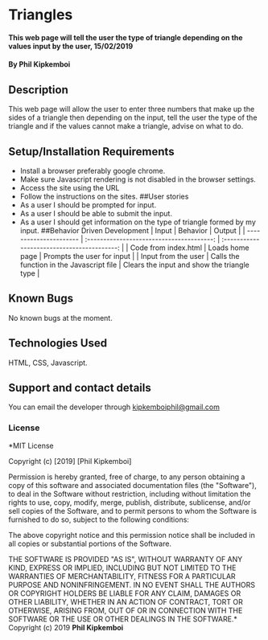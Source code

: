 # Triangles
#### This web page will tell the user the type of triangle depending on the values input by the user, 15/02/2019
#### By **Phil Kipkemboi**
## Description
This web page will allow the user to enter three numbers that make up the sides of a triangle then depending on the input, tell the user the type of the triangle and if the values cannot make a triangle, advise on what to do.
## Setup/Installation Requirements
* Install a browser preferably google chrome.
* Make sure Javascript rendering is not disabled in the browser settings.
* Access the site using the URL
* Follow the instructions on the sites.
##User stories
* As a user I should be prompted for input.
* As a user I should be able to submit the input.
* As a user I should get information on the type of triangle formed by my input.
##Behavior Driven Development
| Input                  | Behavior                                  | Output                                      |
| ---------------------- | :---------------------------------------: | :-----------------------------------------: |
| Code from index.html   | Loads home page                           | Prompts the user for input                  |
| Input from the user    | Calls the function in the Javascript file | Clears the input and show the triangle type |
## Known Bugs
No known bugs at the moment.
## Technologies Used
HTML, CSS, Javascript.
## Support and contact details
You can email the developer through kipkemboiphil@gmail.com
### License
*MIT License

Copyright (c) [2019] [Phil Kipkemboi]

Permission is hereby granted, free of charge, to any person obtaining a copy
of this software and associated documentation files (the "Software"), to deal
in the Software without restriction, including without limitation the rights
to use, copy, modify, merge, publish, distribute, sublicense, and/or sell
copies of the Software, and to permit persons to whom the Software is
furnished to do so, subject to the following conditions:

The above copyright notice and this permission notice shall be included in all
copies or substantial portions of the Software.

THE SOFTWARE IS PROVIDED "AS IS", WITHOUT WARRANTY OF ANY KIND, EXPRESS OR
IMPLIED, INCLUDING BUT NOT LIMITED TO THE WARRANTIES OF MERCHANTABILITY,
FITNESS FOR A PARTICULAR PURPOSE AND NONINFRINGEMENT. IN NO EVENT SHALL THE
AUTHORS OR COPYRIGHT HOLDERS BE LIABLE FOR ANY CLAIM, DAMAGES OR OTHER
LIABILITY, WHETHER IN AN ACTION OF CONTRACT, TORT OR OTHERWISE, ARISING FROM,
OUT OF OR IN CONNECTION WITH THE SOFTWARE OR THE USE OR OTHER DEALINGS IN THE
SOFTWARE.*
Copyright (c) 2019 **Phil Kipkemboi**
